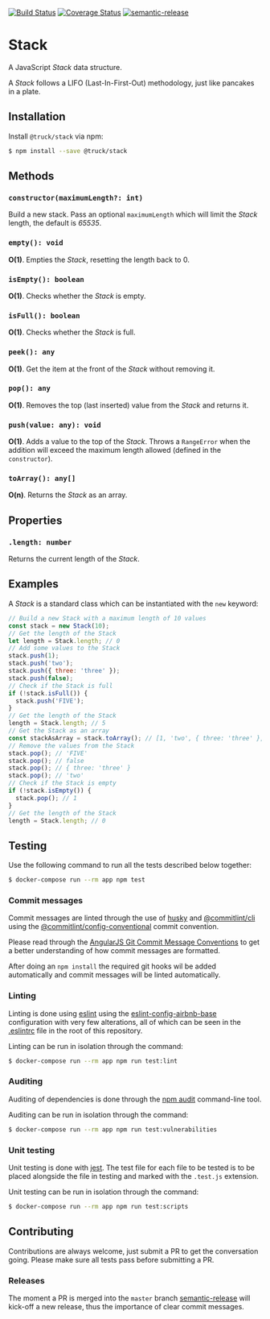 [![Build Status](https://travis-ci.org/truck-js/stack.svg?branch=master)](https://travis-ci.org/truck-js/stack)
[![Coverage Status](https://coveralls.io/repos/github/truck-js/stack/badge.svg?branch=master)](https://coveralls.io/github/truck-js/stack?branch=master)
[![semantic-release](https://img.shields.io/badge/%20%20%F0%9F%93%A6%F0%9F%9A%80-semantic--release-e10079.svg)](https://github.com/semantic-release/semantic-release)

# Stack

A JavaScript _Stack_ data structure.

A _Stack_ follows a LIFO (Last-In-First-Out) methodology, just like pancakes in a plate.

## Installation

Install `@truck/stack` via npm:

```sh
$ npm install --save @truck/stack
```

## Methods

### `constructor(maximumLength?: int)`

Build a new stack. Pass an optional `maximumLength` which will limit the _Stack_ length, the default
is _65535_.

### `empty(): void`

**O(1)**. Empties the _Stack_, resetting the length back to 0.

### `isEmpty(): boolean`

**O(1)**. Checks whether the _Stack_ is empty.

### `isFull(): boolean`

**O(1)**. Checks whether the _Stack_ is full.

### `peek(): any`

**O(1)**. Get the item at the front of the _Stack_ without removing it.

### `pop(): any`

**O(1)**. Removes the top (last inserted) value from the _Stack_ and returns it.

### `push(value: any): void`

**O(1)**. Adds a value to the top of the _Stack_. Throws a `RangeError` when the addition will
exceed the maximum length allowed (defined in the `constructor`).

### `toArray(): any[]`

**O(n)**. Returns the _Stack_ as an array.

## Properties

### `.length: number`

Returns the current length of the _Stack_.

## Examples

A _Stack_ is a standard class which can be instantiated with the `new` keyword:

```js
// Build a new Stack with a maximum length of 10 values
const stack = new Stack(10);
// Get the length of the Stack
let length = Stack.length; // 0
// Add some values to the Stack
stack.push(1);
stack.push('two');
stack.push({ three: 'three' });
stack.push(false);
// Check if the Stack is full
if (!stack.isFull()) {
  stack.push('FIVE');
}
// Get the length of the Stack
length = Stack.length; // 5
// Get the Stack as an array
const stackAsArray = stack.toArray(); // [1, 'two', { three: 'three' }, false, 'FIVE']
// Remove the values from the Stack
stack.pop(); // 'FIVE'
stack.pop(); // false
stack.pop(); // { three: 'three' }
stack.pop(); // 'two'
// Check if the Stack is empty
if (!stack.isEmpty()) {
  stack.pop(); // 1
}
// Get the length of the Stack
length = Stack.length; // 0
```

## Testing

Use the following command to run all the tests described below together:

```sh
$ docker-compose run --rm app npm test
```

### Commit messages

Commit messages are linted through the use of [husky](https://www.npmjs.com/package/husky) and
[@commitlint/cli](https://www.npmjs.com/package/@commitlint/cli) using the
[@commitlint/config-conventional](https://www.npmjs.com/package/@commitlint/config-conventional)
commit convention.

Please read through the
[AngularJS Git Commit Message Conventions](https://gist.github.com/stephenparish/9941e89d80e2bc58a153)
to get a better understanding of how commit messages are formatted.

After doing an `npm install` the required git hooks wil be added automatically and commit messages
will be linted automatically.

### Linting

Linting is done using [eslint](https://eslint.org/) using the
[eslint-config-airbnb-base](https://www.npmjs.com/package/eslint-config-airbnb-base) configuration
with very few alterations, all of which can be seen in the [.eslintrc](.eslintrc) file in the root
of this repository.

Linting can be run in isolation through the command:

```sh
$ docker-compose run --rm app npm run test:lint
```

### Auditing

Auditing of dependencies is done through the [npm audit](https://docs.npmjs.com/cli/audit)
command-line tool.

Auditing can be run in isolation through the command:

```sh
$ docker-compose run --rm app npm run test:vulnerabilities
```

### Unit testing

Unit testing is done with [jest](https://jestjs.io). The test file for each file to be tested is to
be placed alongside the file in testing and marked with the `.test.js` extension.

Unit testing can be run in isolation through the command:

```sh
$ docker-compose run --rm app npm run test:scripts
```

## Contributing

Contributions are always welcome, just submit a PR to get the conversation going. Please make sure
all tests pass before submitting a PR.

### Releases

The moment a PR is merged into the `master` branch
[semantic-release](https://github.com/semantic-release/semantic-release) will kick-off a new
release, thus the importance of clear commit messages.
